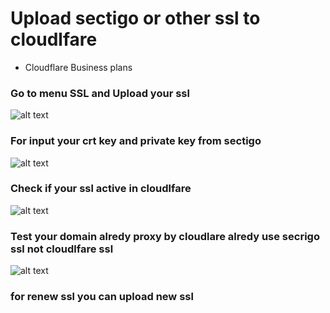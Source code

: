 # Upload sectigo or other ssl to cloudlfare
- Cloudflare Business plans

### Go to menu SSL and Upload your ssl
![alt text](https://i.imgur.com/9DNXyzn.png)

### For input your crt key and private key from sectigo
![alt text](https://i.imgur.com/dyNO7KJ.png)

### Check if your ssl active in cloudlfare
![alt text](https://i.imgur.com/LeZa06C.png)

### Test your domain alredy proxy by cloudlare alredy use secrigo ssl not cloudlfare ssl 
![alt text](https://i.imgur.com/50XI1p6.png)

### for renew ssl you can upload new ssl


